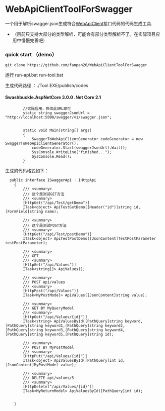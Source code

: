 # WebApiClientToolForSwagger
一个用于解析swagger.json生成符合[WebApiClient](https://github.com/dotnetcore/WebApiClient)接口代码的代码生成工具.
+ （目前只支持大部分的类型解析，可能会有部分类型解析不了。在实际项目应用中慢慢完善吧） 

### quick start （demo）
```
git clone https://github.com/fanpan26/WebApiClientToolForSwagger
```
运行 run-api.bat  run-tool.bat

生成代码路径 ：./Tool.EXE/publish/codes


#### Swashbuckle.AspNetCore 3.0.0 .Net Core 2.1

```
        //实际应用，修改此URL即可
        static string swaggerJsonUrl = "http://localhost:5000/swagger/v1/swagger.json";


        static void Main(string[] args)
        {
            SwaggerToWebApiClientGenerator codeGenerator = new SwaggerToWebApiClientGenerator();
            codeGenerator.Start(swaggerJsonUrl).Wait();
            SysConsole.WriteLine("finished...");
            SysConsole.Read();
        }
```

生成的代码格式如下：
```
  public interface ISwaggerApi : IHttpApi
    {
		/// <summary>
		/// 这个是测试GET方法
		/// <summary>
		[HttpGet("/api/Test/getDemo")]
		ITask<object> ApiTestGetDemo([Header("id")]string id,[FormField]string name);

		/// <summary>
		/// 这个是测试POST方法
		/// <summary>
		[HttpGet("/api/Test/postDemo")]
		ITask<object> ApiTestPostDemo([JsonContent]TestPostParameter testPostParameter);

		/// <summary>
		/// GET
		/// <summary>
		[HttpGet("/api/Values")]
		ITask<string[]> ApiValues();

		/// <summary>
		/// POST api/values
		/// <summary>
		[HttpPost("/api/Values")]
		ITask<MyPostModel> ApiValues([JsonContent]string value);

		/// <summary>
		/// GET BY MyQueryModel
		/// <summary>
		[HttpGet("/api/Values/{id}")]
		ITask<string> ApiValuesById([PathQuery]string keyword,[PathQuery]string keyword1,[PathQuery]string keyword2,[PathQuery]string keyword3,[PathQuery]string keyword4,[PathQuery]string keyword5,[PathQuery]string id);

		/// <summary>
		/// POST BY MyPostModel
		/// <summary>
		[HttpPut("/api/Values/{id}")]
		ITask<object> ApiValuesById([PathQuery]int id,[JsonContent]MyPostModel value);

		/// <summary>
		/// DELETE api/values/5
		/// <summary>
		[HttpDelete("/api/Values/{id}")]
		ITask<MyReturnModel> ApiValuesById([PathQuery]int id);


    }
```
